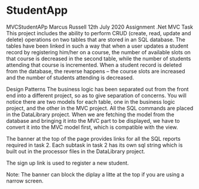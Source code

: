 # StudentApp
MVCStudentAPp
Marcus Russell 12th July 2020
Assignment
.Net MVC Task
This project includes the ability to perform CRUD (create, read, update and delete) operations on two tables that are stored in an SQL database. The tables have been linked in such a way that when a user updates a student record by registering him/her on a course, the number of available slots on that course is decreased in the second table, while the number of students attending that course is incremented. When a student record is deleted from the database, the reverse happens – the course slots are increased and the number of students attending is decreased. 

Design Patterns
The business logic has been separated out from the front end into a different project, so as to give separation of concerns. You will notice there are two models for each table, one in the business logic project, and the other in the MVC project. All the SQL commands are placed in the DataLibrary project. When we are fetching the model from the database and bringing it into the MVC part to be displayed, we have to convert it into the MVC model first, which is compatible with the view. 

The banner at the top of the page provides links for all the SQL reports required in task 2. Each subtask in task 2 has its own sql string which is built out in the processor files in the DataLibrary project. 

The sign up link is used to register a new student.

Note: The banner can block the diplay a litte at the top if you are using a narrow screen.

